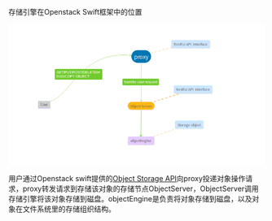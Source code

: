 存储引擎在Openstack Swift框架中的位置

![swift](./img/swift.png)

用户通过Openstack swift提供的[Object Storage API](https://developer.openstack.org/api-ref/object-store/)向proxy投递对象操作请求，proxy转发请求到存储该对象的存储节点ObjectServer，ObjectServer调用存储引擎将该对象存储到磁盘。objectEngine是负责将对象存储到磁盘，以及对象在文件系统里的存储组织结构。